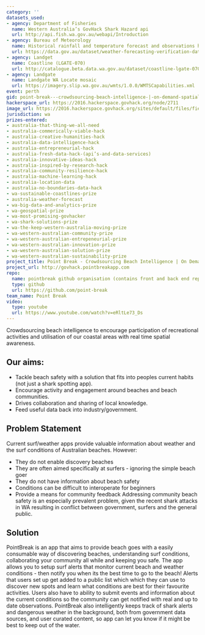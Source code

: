 ```yaml
---
category: ''
datasets_used:
- agency: Department of Fisheries
  name: Western Australia’s GovHack Shark Hazard api
  url: http://api.fish.wa.gov.au/webapi/Introduction
- agency: Bureau of Meteorology
  name: Historical rainfall and temperature forecast and observations hourly data - Weather forecasting verification data (2015-05 to 2016-04)
  url: https://data.gov.au/dataset/weather-forecasting-verification-data-2015-05-to-2016-04
- agency: Landget
  name: Coastline (LGATE-070)
  url: http://catalogue.beta.data.wa.gov.au/dataset/coastline-lgate-070
- agency: Landgate
  name: Landgate WA Locate mosaic
  url: https://imagery.slip.wa.gov.au/wmts/1.0.0/WMTSCapabilities.xml
event: perth
gid: point-break---crowdsourcing-beach-intelligence-|-on-demand-spatial-awareness
hackerspace_url: https://2016.hackerspace.govhack.org/node/2711
image_url: https://2016.hackerspace.govhack.org/sites/default/files/field/image/icon_light%402x.png
jurisdiction: wa
prizes-entered:
- australia-that-thing-we-all-need
- australia-commerically-viable-hack
- australia-creative-humanities-hack
- australia-data-intelligence-hack
- australia-entrepreneurial-hack
- australia-fresh-data-hack-(api’s-and-data-services)
- australia-innovative-ideas-hack
- australia-inspired-by-research-hack
- australia-community-resilience-hack
- australia-machine-learning-hack
- australia-location-data
- australia-no-boundaries-data-hack
- wa-sustainable-coastlines-prize
- australia-weather-forecast
- wa-big-data-and-analytics-prize
- wa-geospatial-prize
- wa-most-promising-govhacker
- wa-shark-solutions-prize
- wa-the-keep-western-australia-moving-prize
- wa-western-australian-community-prize
- wa-western-australian-entrepeneurial-prize
- wa-western-australian-innovation-prize
- wa-western-australian-solution-prize
- wa-western-australian-sustainability-prize
project_title: Point Break - Crowdsourcing Beach Intelligence | On Demand Spatial Awareness
project_url: http://govhack.pointbreakapp.com
repo:
  name: pointbreak github organisation (contains front and back end repositories)
  type: github
  url: https://github.com/point-break
team_name: Point Break
video:
  type: youtube
  url: https://www.youtube.com/watch?v=eRltLe73_Ds
---
```


Crowdsourcing beach intelligence to encourage participation of recreational activities and utilisation of our coastal areas with real time spatial awareness.
## Our aims:
* Tackle beach safety with a solution that fits into peoples current habits (not just a shark spotting app).
* Encourage activity and engagement around beaches and beach communities.
* Drives collaboration and sharing of local knowledge.
* Feed useful data back into industry/government.
## Problem Statement
Current surf/weather apps provide valuable information about weather and the surf conditions of Australian beaches. However:
* They do not enable discovery beaches
* They are often aimed specifically at surfers - ignoring the simple beach goer
* They do not have information about beach safety 
* Conditions can be difficult to interoperate for beginners
* Provide a means for community feedback
Addressing community beach safety is an especially prevalent problem, given the recent shark attacks in WA resulting in conflict between government, surfers and the general public.
## Solution
PointBreak is an app that aims to provide beach goes with a easily consumable way of discovering beaches, understanding surf conditions, collaborating your community all while and keeping you safe.
The app allows you to setup surf alerts that monitor current beach and weather conditions - then notify you when its the best time to go to the beach! Alerts that users set up get added to a public list which which they can use to discover new spots and learn what conditions are best for their favourite activities. Users also have to ability to submit events and information about the current conditions so the community can get notified with real and up to date observations.
PointBreak also intelligently keeps track of shark alerts and dangerous weather in the background, both from government data sources, and user curated content, so app can let you know if it might be best to keep out of the water.